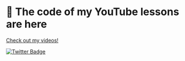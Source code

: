 # 🙌 The code of my YouTube lessons are here

[Check out my videos!](https://youtube.com/guilhermerodz)

[![Twitter Badge](https://img.shields.io/twitter/follow/guilherme_rodz?color=%234fffff&label=%40guilherme_rodz&logo=twitter&logoColor=white&style=for-the-badge)](https://twitter.com/guilherme_rodz)
